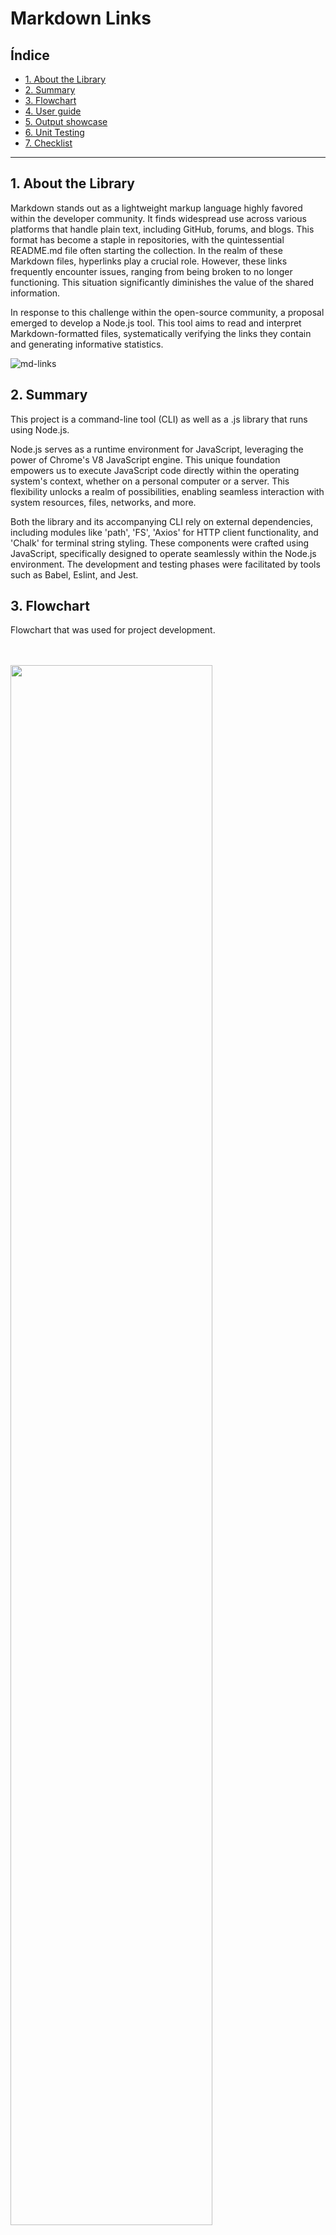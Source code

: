 # Markdown Links

## Índice

* [1. About the Library](#1-about-the-library)
* [2. Summary](#2-summary)
* [3. Flowchart](#3-flowchart)
* [4. User guide](#4-user-guide)
* [5. Output showcase](#5-output-showcase)
* [6. Unit Testing](#6-unit-testing)
* [7. Checklist](#7-checklist)

***

## 1. About the Library
Markdown stands out as a lightweight markup language highly favored within the developer community. It finds widespread use across various platforms that handle plain text, including GitHub, forums, and blogs. This format has become a staple in repositories, with the quintessential README.md file often starting the collection.
In the realm of these Markdown files, hyperlinks play a crucial role. However, these links frequently encounter issues, ranging from being broken to no longer functioning. This situation significantly diminishes the value of the shared information.

In response to this challenge within the open-source community, a proposal emerged to develop a Node.js tool. This tool aims to read and interpret Markdown-formatted files, systematically verifying the links they contain and generating informative statistics.

![md-links](https://user-images.githubusercontent.com/110297/42118443-b7a5f1f0-7bc8-11e8-96ad-9cc5593715a6.jpg)

## 2. Summary

This project is a command-line tool (CLI) as well as a .js library that runs using Node.js.

Node.js serves as a runtime environment for JavaScript, leveraging the power of Chrome's V8 JavaScript engine. This unique foundation empowers us to execute JavaScript code directly within the operating system's context, whether on a personal computer or a server. This flexibility unlocks a realm of possibilities, enabling seamless interaction with system resources, files, networks, and more.

Both the library and its accompanying CLI rely on external dependencies, including modules like 'path', 'FS', 'Axios' for HTTP client functionality, and 'Chalk' for terminal string styling. These components were crafted using JavaScript, specifically designed to operate seamlessly within the Node.js environment. The development and testing phases were facilitated by tools such as Babel, Eslint, and Jest.

## 3. Flowchart

Flowchart that was used for project development.

<br><br><img src="/img/md-links.drawio.png" style= width:80%>

## 4. User guide

### 1) As a JavaScript API

#### Installation
In order to use the library as an API, follow these steps:

1. Fork the [GitHub Repository](https://github.com/martinaemunoz/DEV007-md-links).
2. Open your terminal and use the cd command to go to the folder where you want 
to save the project.
3. Run the following command:
   
     ```sh
     git clone https://github.com/martinaemunoz/DEV007-md-links.git
     ```
   
5. Open the folder you chose on your code editor software.
6. Open the terminal and you can start using the API.
   
#### How to use

Run the following command in your terminal:

     node cli.js <path> [options]
      
The 'path' parameter represents the location of the file or directory, and it can be specified as either an absolute or relative path. Additionally, you have the option to include supplementary actions through the 'options' parameter. It's important to note that specifying options is not obligatory, and the application will function properly even if only the path is given. Possible options include '--validate' (or '--v'), '--stats' (or '--s'), or a combination of both.

### 2) As a CLI (Command Line Interface)

## 5. Output showcase
#### Retrieves links without options: <br><br><img src="/img/no-options.png" style= width:80%>

#### Validates links: <br><br><img src="/img/validate.png" style= width:80%>

#### Shows stats: <br><br><img src="/img/stats.png" style= width:80%>

#### Shows validation and stats: <br><br><img src="/img/validate-stats.png" style= width:80%>

#### Shows error if path is invalid: <br><br><img src="/img/invalid-path.png" style= width:80%>

#### Shows error if no links were found: <br><br><img src="/img/no-links-found.png" style= width:80%>

## 6. Unit testing
Tests cover 89.36% of statements, 83.33% of branches, 81.25% of functions and 92.1% of lines. Jest was employed for conducting the tests. For more information on the results you can check the image below:
<br><br><img src="/img/unit-testing.png" style= width:80%>

## 7. Checklist

### General
* [x] Can be installed with `npm install --global <github-user>/md-links`

### `README.md`
* [x] Backlog board for the implementation.
* [x] Technical documentation.
* [x] Installation and usage guide.

### API `mdLinks(path, opts)`
* [x] The module exports a function with the expected API.
* [x] Individual file support implementation
* [x] Folder support implementation
* [x] Implementation of `options.validate`

### CLI
* [x] Displays excutable `md-links` in the path (added 
in `package.json`)
* [x] It runs without errors / with the expected output 
* [x] Implementation of `--validate`
* [x] Implementation of `--stats`

### Tests
* [x] Unit test coverage of at least 70% of statements, functions, 
lines and branches.
* [x] Tests passed (including linters) (`npm test`).
